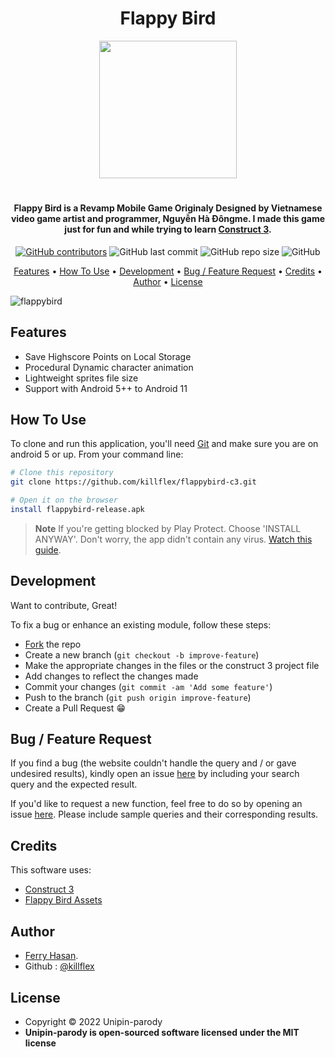 <h1 align="center">Flappy Bird</h1>

<div align="center">
    <img src="//upload.wikimedia.org/wikipedia/en/thumb/0/0a/Flappy_Bird_icon.png/220px-Flappy_Bird_icon.png" width="220">
</div>

#

<h4 align="center">Flappy Bird is a Revamp Mobile Game Originaly Designed by Vietnamese video game artist and programmer, Nguyễn Hà Đôngme. I made this game just for fun and while trying to learn <a href="https://www.construct.net/en" target="_blank">Construct 3</a>.</h4>

<div align="center">

  [![GitHub contributors](https://img.shields.io/github/contributors/killflex/flappybird-c3)](https://github.com/killflex/flappybird-c3/graphs/contributors)
  ![GitHub last commit](https://img.shields.io/github/last-commit/killflex/flappybird-c3)
  ![GitHub repo size](https://img.shields.io/github/repo-size/killflex/flappybird-c3)
  ![GitHub](https://img.shields.io/github/license/killflex/flappybird-c3)

</div>

<p align="center">
  <a href="#features">Features</a> •
  <a href="#how-to-use">How To Use</a> •
  <a href="#development">Development</a> •
  <a href="#bug--feature-request">Bug / Feature Request</a> •
  <a href="#credits">Credits</a> •
  <a href="#author">Author</a> •
  <a href="#license">License</a>
</p>

![flappybird](https://user-images.githubusercontent.com/97248773/208226462-dc5e737d-8862-4aad-9531-e66ebffb0d45.png)

## Features

* Save Highscore Points on Local Storage
* Procedural Dynamic character animation 
* Lightweight sprites file size 
* Support with Android 5++ to Android 11

## How To Use

To clone and run this application, you'll need [Git](https://git-scm.com) and make sure you are on android 5 or up. From your command line:

```bash
# Clone this repository
git clone https://github.com/killflex/flappybird-c3.git

# Open it on the browser
install flappybird-release.apk
```
> **Note**
> If you're getting blocked by Play Protect. Choose 'INSTALL ANYWAY'. Don't worry, the app didn't contain any virus. [Watch this guide](https://youtu.be/Y8X16ve1Y2I).

## Development
Want to contribute, Great!

To fix a bug or enhance an existing module, follow these steps:

- [Fork](https://github.com/killflex/unipin-parody/fork) the repo 
- Create a new branch (`git checkout -b improve-feature`)
- Make the appropriate changes in the files or the construct 3 project file
- Add changes to reflect the changes made
- Commit your changes (`git commit -am 'Add some feature'`)
- Push to the branch (`git push origin improve-feature`)
- Create a Pull Request 😁

## Bug / Feature Request

If you find a bug (the website couldn't handle the query and / or gave undesired results), kindly open an issue [here](https://github.com/killflex/flappybird-c3/issues/new) by including your search query and the expected result.

If you'd like to request a new function, feel free to do so by opening an issue [here](https://github.com/killflex/flappybird-c3/issues/new). Please include sample queries and their corresponding results.

## Credits

This software uses:

- [Construct 3](https://www.construct.net/en)
- [Flappy Bird Assets](https://github.com/samuelcust/flappy-bird-assets)

## Author

- <a href="http://killflex.github.io">Ferry Hasan</a>.
- Github : <a href="https://github.com/killflex"> @killflex</a>

## License
- Copyright © 2022 Unipin-parody
- **Unipin-parody is open-sourced software licensed under the MIT license**

